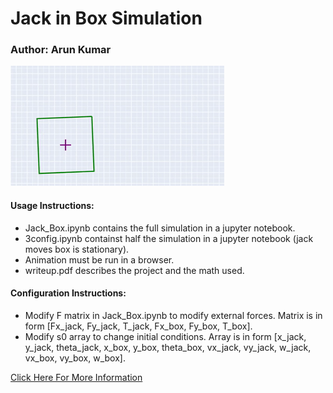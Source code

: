 # Jack in Box Simulation
### Author: Arun Kumar

![](gifs/jacksim.gif)

#### Usage Instructions:
* Jack_Box.ipynb contains the full simulation in a jupyter notebook.
* 3config.ipynb containst half the simulation in a jupyter notebook (jack moves box is stationary).
* Animation must be run in a browser.
* writeup.pdf describes the project and the math used.

#### Configuration Instructions:
* Modify F matrix in Jack_Box.ipynb to modify external forces. Matrix is in form [Fx_jack, Fy_jack, T_jack, Fx_box, Fy_box, T_box].
* Modify s0 array to change initial conditions. Array is in form [x_jack, y_jack, theta_jack, x_box, y_box, theta_box, vx_jack, vy_jack, w_jack, vx_box, vy_box, w_box].

<a href="https://ayerun.github.io/Portfolio/phys_eng.html" target="_blank">Click Here For More Information</a>